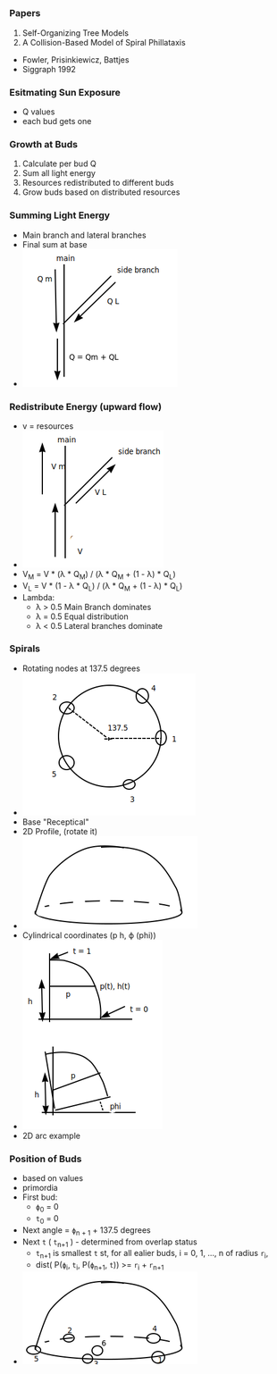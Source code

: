 ## 

### Papers
1. Self-Organizing Tree Models
2. A Collision-Based Model of Spiral Phillataxis
  - Fowler, Prisinkiewicz, Battjes
  - Siggraph 1992

### Esitmating Sun Exposure
- Q values
- each bud gets one

### Growth at Buds
1. Calculate per bud Q
2. Sum all light energy
3. Resources redistributed to different buds
4. Grow buds based on distributed resources

### Summing Light Energy
- Main branch and lateral branches
- Final sum at base
- ![](images/plantEnergy.png)

### Redistribute Energy (upward flow)
- v = resources
- ![](images/plantRedistribute.png)
- V<sub>M</sub> = V * (λ * Q<sub>M</sub>) / (λ * Q<sub>M</sub> + (1 - λ) * Q<sub>L</sub>)
- V<sub>L</sub> = V * (1 - λ * Q<sub>L</sub>) / (λ * Q<sub>M</sub> + (1 - λ) * Q<sub>L</sub>)
- Lambda:
  - λ > 0.5 Main Branch dominates
  - λ = 0.5 Equal distribution
  - λ < 0.5 Lateral branches dominate

### Spirals
- Rotating nodes at 137.5 degrees
- ![](images/plantSpiral2.png)
- Base "Receptical"
- 2D Profile, (rotate it)
- ![](images/plantBase.png)
- Cylindrical coordinates (p h, ϕ (phi))
- ![](images/plantCoord.png)
- 2D arc example

### Position of Buds
- based on values
- primordia
- First bud:
  - `ϕ`<sub>0</sub> = 0
  - `t`<sub>0</sub> = 0
- Next angle = `ϕ`<sub>n + 1</sub> + 137.5 degrees
- Next `t` ( `t`<sub>n+1</sub> ) - determined from overlap status
  - `t`<sub>n+1</sub> is smallest `t` st, for all ealier buds, i = 0, 1, ..., n of radius `r`<sub>i</sub>,
  - dist( P(`ϕ`<sub>i</sub>, `t`<sub>i</sub>, P(`ϕ`<sub>n+1</sub>, `t`)) >= `r`<sub>i</sub> + `r`<sub>n+1</sub>
- ![](images/plantBudPosition.png)